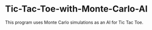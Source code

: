 # Tic-Tac-Toe-with-Monte-Carlo-AI
This program uses Monte Carlo simulations as an AI for Tic Tac Toe.
